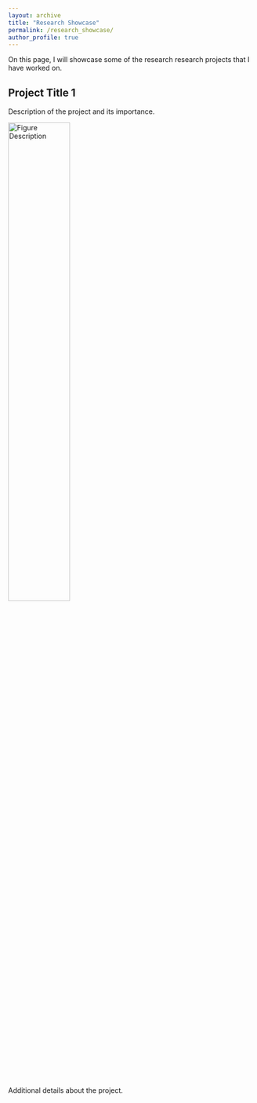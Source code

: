 ```yaml
---
layout: archive
title: "Research Showcase"
permalink: /research_showcase/
author_profile: true
---
```


On this page, I will showcase some of the research research projects that I have worked on.


## Project Title 1
Description of the project and its importance.

<img src="/images/figure1.png" alt="Figure Description" style="width:50%;">

Additional details about the project.
